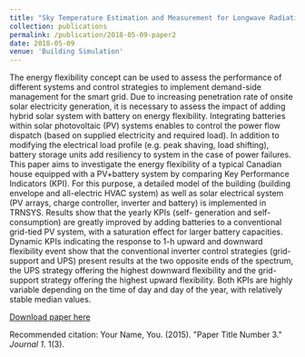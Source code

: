 ```yaml
---
title: "Sky Temperature Estimation and Measurement for Longwave Radiation Calculation"
collection: publications
permalink: /publication/2018-05-09-paper2
date: 2018-05-09
venue: 'Building Simulation'
---
```

The energy flexibility concept can be used to assess the performance of different systems and control strategies to implement demand-side management for the smart grid. Due to increasing penetration rate of onsite solar electricity generation, it is necessary to assess the impact of adding hybrid solar system with battery on energy flexibility. Integrating batteries within solar photovoltaic (PV) systems enables to control the power flow dispatch (based on supplied electricity and required load). In addition to modifying the electrical load profile (e.g. peak shaving, load shifting), battery storage units add resiliency to system in the case of power failures. This paper aims to investigate the energy flexibility of a typical Canadian house equipped with a PV+battery system by comparing Key Performance Indicators (KPI). For this purpose, a detailed model of the building (building envelope and all-electric HVAC system) as well as solar electrical system (PV arrays, charge controller, inverter and battery) is implemented in TRNSYS. Results show that the yearly KPIs (self- generation and self-consumption) are greatly improved by adding batteries to a conventional grid-tied PV system, with a saturation effect for larger battery capacities. Dynamic KPIs indicating the response to 1-h upward and downward flexibility event show that the conventional inverter control strategies (grid-support and UPS) present results at the two opposite ends of the spectrum, the UPS strategy offering the highest downward flexibility and the grid-support strategy offering the highest upward flexibility. Both KPIs are highly variable depending on the time of day and day of the year, with relatively stable median values.

[Download paper here](http://kuzha.github.io/files/kunzhang-p2018b.pdf)

Recommended citation: Your Name, You. (2015). "Paper Title Number 3." <i>Journal 1</i>. 1(3).
